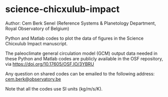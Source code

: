 # science-chicxulub-impact

Author: Cem Berk Senel (Reference Systems & Planetology Department, Royal Observatory of Belgium)

Python and Matlab codes to plot the data of figures in the Science Chicxulub Impact manuscript. 

The paleoclimate general circulation model (GCM) output data needed in these Python and Matlab codes are publicly available in the OSF repository, via https://doi.org/10.17605/OSF.IO/3YBRU

Any question on shared codes can be emailed to the following address: cem.berk@observatory.be

Note that all the codes use SI units (kg/m/s/K).
